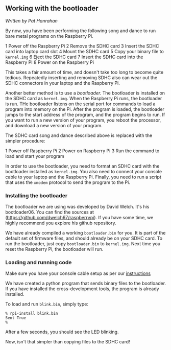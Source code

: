 ## Working with the bootloader

*Written by Pat Hanrahan*

By now, you have been performing 
the following song and dance 
to run bare metal programs on the Raspberry Pi.

1 Power off the Raspberry Pi
2 Remove the SDHC card
3 Insert the SDHC card into laptop card slot
4 Mount the SDHC card
5 Copy your binary file to `kernel.img`
6 Eject the SDHC card
7 Insert the SDHC card into the Raspberry PI
8 Power on the Raspberry Pi

This takes a fair amount of time,
and doesn't take too long to become quite tedious.
Repeatedly inserting and removing SDHC 
also can wear out the SDHC connectors 
in your laptop and the Raspberry Pi.

Another better method is to use a *bootloader.*
The bootloader is installed on the SDHC card as `kernel.img`.
When the Raspberry Pi runs, the bootloader is run.
THe bootloader listens on the serial port
for commands to load a program into memory on the Pi.
After the program is loaded,
the bootloader jumps to the start address of the program,
and the program begins to run.
If you want to run a new version of your program,
you reboot the processor,
and download a new version of your program.

The SDHC card song and dance described above 
is replaced with the simpler procedure:

1 Power off Raspberry Pi
2 Power on Raspberry Pi
3 Run the command to load and start your program

In order to use the bootloader, 
you need to format an SDHC card 
with the bootloader installed as `kernel.img`.
You also need to connect your console cable
to your laptop and the Raspberry Pi.
Finally, you need to run a script that uses
the `xmodem` protocol to send the program to the Pi.

### Installing the bootloader

The bootloader we are using was developed by David Welch.
It's his bootloader06. 
You can find the sources at (https://github.com/dwelch67/raspberrypi).
If you have some time,
we highly recommend you explore his github repository.

We have already compiled a working `bootloader.bin` for you.
It is part of the default set of firmware files,
and should already be on your SDHC card.
To run the bootloader, just copy `bootloader.bin` to `kernel.img`.
Next time you reset the Raspberry Pi,
the bootloader will run.

### Loading and running code 

Make sure you have your console cable setup
as per our [instructions](console.md)

We have created a python program that sends binary
files to the bootloader.
If you have installed the cross-development tools,
the program is already installed.

To load and run `blink.bin`, simply type:

    % rpi-install blink.bin
    Sent True
    %

After a few seconds, you should see the LED blinking.

Now, isn't that simpler than copying files to the SDHC card!

